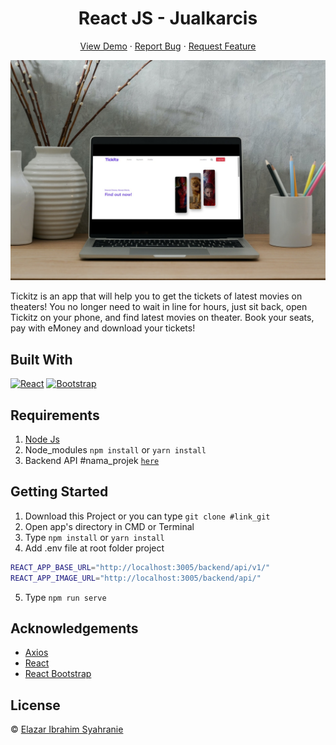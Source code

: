 <h1 align="center">React JS - Jualkarcis</h1>
  <p align="center">
    <a href="https://jualkarcis.netlify.app/">View Demo</a>
    ·
    <a href="https://github.com/elazsyahranie/jualkarcis_revisi_frontend/issues">Report Bug</a>
    ·
    <a href="https://github.com/elazsyahranie/jualkarcis_revisi_frontend/pulls">Request Feature</a>
  </p>
  
![Image Banner](https://raw.githubusercontent.com/elazsyahranie/jualkarcis_revisi_frontend/main/src/Pages/Components/tickitz_preview.jpg)

Tickitz is an app that will help you to get the tickets of latest movies on theaters! You no longer need to wait in line for hours, just sit back, open Tickitz on your phone, and find latest movies on theater. Book your seats, pay with eMoney and download your tickets!

## Built With

[![React](https://img.shields.io/badge/React-v17.0.2-blue)](https://github.com/facebook/react)
[![Bootstrap](https://img.shields.io/badge/Bootstrap-v4.6.x-blue)](https://github.com/react-bootstrap/react-bootstrap)

## Requirements

1. <a href="https://nodejs.org/en/download/">Node Js</a>
2. Node_modules `npm install` or `yarn install`
3. Backend API #nama_projek [`here`](https://github.com/elazsyahranie/jualkarcis_revisi_backend)

## Getting Started

1. Download this Project or you can type `git clone #link_git`
2. Open app's directory in CMD or Terminal
3. Type `npm install` or `yarn install`
4. Add .env file at root folder project

```sh
REACT_APP_BASE_URL="http://localhost:3005/backend/api/v1/"
REACT_APP_IMAGE_URL="http://localhost:3005/backend/api/"
```

5. Type `npm run serve`

## Acknowledgements

- [Axios](https://www.npmjs.com/package/axios)
- [React](https://reactjs.org/)
- [React Bootstrap](https://react-bootstrap.github.io/)

## License

© [Elazar Ibrahim Syahranie](https://github.com/elazsyahranie/)
